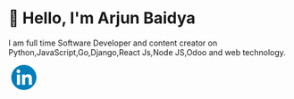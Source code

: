 <h1> 👋 Hello, I'm Arjun Baidya </h1>

I am full time Software Developer and content creator on Python,JavaScript,Go,Django,React Js,Node JS,Odoo and web technology.

<a href="https://www.linkedin.com/in/arjun-baidya13/">
<img align="left" alt="linkedin" title="linkedin" width="45" hspace="5"
 src="./images/linkedin.png" />
 </a>
